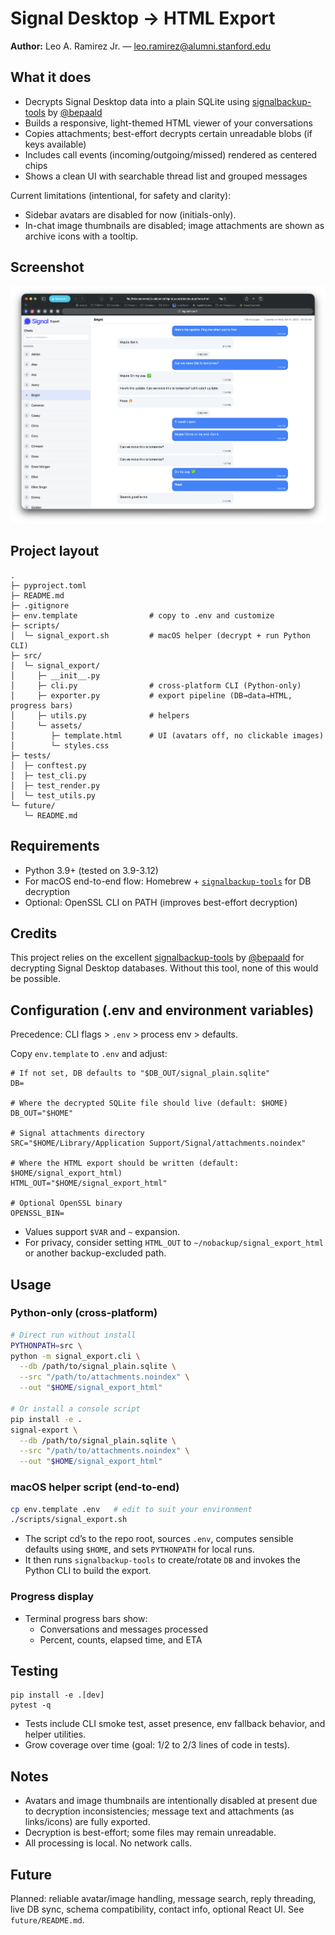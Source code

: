 # Signal Desktop → HTML Export

**Author:** Leo A. Ramirez Jr. — <leo.ramirez@alumni.stanford.edu>

## What it does

- Decrypts Signal Desktop data into a plain SQLite using [signalbackup-tools](https://github.com/bepaald/signalbackup-tools) by [@bepaald](https://github.com/bepaald)
- Builds a responsive, light-themed HTML viewer of your conversations
- Copies attachments; best-effort decrypts certain unreadable blobs (if keys available)
- Includes call events (incoming/outgoing/missed) rendered as centered chips
- Shows a clean UI with searchable thread list and grouped messages

Current limitations (intentional, for safety and clarity):
- Sidebar avatars are disabled for now (initials-only).
- In-chat image thumbnails are disabled; image attachments are shown as archive icons with a tooltip.

## Screenshot

![Signal Export UI](src/signal_export/assets/Signal%20Export%20Screenshot.png)

## Project layout

```
.
├─ pyproject.toml
├─ README.md
├─ .gitignore
├─ env.template                # copy to .env and customize
├─ scripts/
│  └─ signal_export.sh         # macOS helper (decrypt + run Python CLI)
├─ src/
│  └─ signal_export/
│     ├─ __init__.py
│     ├─ cli.py                # cross-platform CLI (Python-only)
│     ├─ exporter.py           # export pipeline (DB→data→HTML, progress bars)
│     ├─ utils.py              # helpers
│     └─ assets/
│        ├─ template.html      # UI (avatars off, no clickable images)
│        └─ styles.css
├─ tests/
│  ├─ conftest.py
│  ├─ test_cli.py
│  ├─ test_render.py
│  └─ test_utils.py
└─ future/
   └─ README.md
```

## Requirements

- Python 3.9+ (tested on 3.9-3.12)
- For macOS end-to-end flow: Homebrew + [`signalbackup-tools`](https://github.com/bepaald/signalbackup-tools) for DB decryption
- Optional: OpenSSL CLI on PATH (improves best-effort decryption)

## Credits

This project relies on the excellent [signalbackup-tools](https://github.com/bepaald/signalbackup-tools) by [@bepaald](https://github.com/bepaald) for decrypting Signal Desktop databases. Without this tool, none of this would be possible.

## Configuration (.env and environment variables)

Precedence: CLI flags > `.env` > process env > defaults.

Copy `env.template` to `.env` and adjust:

```
# If not set, DB defaults to "$DB_OUT/signal_plain.sqlite"
DB=

# Where the decrypted SQLite file should live (default: $HOME)
DB_OUT="$HOME"

# Signal attachments directory
SRC="$HOME/Library/Application Support/Signal/attachments.noindex"

# Where the HTML export should be written (default: $HOME/signal_export_html)
HTML_OUT="$HOME/signal_export_html"

# Optional OpenSSL binary
OPENSSL_BIN=
```

- Values support `$VAR` and `~` expansion.
- For privacy, consider setting `HTML_OUT` to `~/nobackup/signal_export_html` or another backup-excluded path.

## Usage

### Python-only (cross-platform)

```bash
# Direct run without install
PYTHONPATH=src \
python -m signal_export.cli \
  --db /path/to/signal_plain.sqlite \
  --src "/path/to/attachments.noindex" \
  --out "$HOME/signal_export_html"

# Or install a console script
pip install -e .
signal-export \
  --db /path/to/signal_plain.sqlite \
  --src "/path/to/attachments.noindex" \
  --out "$HOME/signal_export_html"
```

### macOS helper script (end-to-end)

```bash
cp env.template .env   # edit to suit your environment
./scripts/signal_export.sh
```

- The script cd’s to the repo root, sources `.env`, computes sensible defaults using `$HOME`, and sets `PYTHONPATH` for local runs.
- It then runs `signalbackup-tools` to create/rotate `DB` and invokes the Python CLI to build the export.

### Progress display

- Terminal progress bars show:
  - Conversations and messages processed
  - Percent, counts, elapsed time, and ETA

## Testing

```
pip install -e .[dev]
pytest -q
```

- Tests include CLI smoke test, asset presence, env fallback behavior, and helper utilities.
- Grow coverage over time (goal: 1/2 to 2/3 lines of code in tests).

## Notes

- Avatars and image thumbnails are intentionally disabled at present due to decryption inconsistencies; message text and attachments (as links/icons) are fully exported.
- Decryption is best-effort; some files may remain unreadable.
- All processing is local. No network calls.

## Future

Planned: reliable avatar/image handling, message search, reply threading, live DB sync, schema compatibility, contact info, optional React UI. See `future/README.md`.